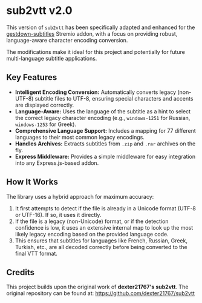 # sub2vtt v2.0

This version of `sub2vtt` has been specifically adapted and enhanced for the [gestdown-subtitles](https://github.com/Dydhzo/gestdown-subtitles) Stremio addon, with a focus on providing robust, language-aware character encoding conversion.

The modifications make it ideal for this project and potentially for future multi-language subtitle applications.

## Key Features

- **Intelligent Encoding Conversion:** Automatically converts legacy (non-UTF-8) subtitle files to UTF-8, ensuring special characters and accents are displayed correctly.
- **Language-Aware:** Uses the language of the subtitle as a hint to select the correct legacy character encoding (e.g., `windows-1251` for Russian, `windows-1253` for Greek).
- **Comprehensive Language Support:** Includes a mapping for 77 different languages to their most common legacy encodings.
- **Handles Archives:** Extracts subtitles from `.zip` and `.rar` archives on the fly.
- **Express Middleware:** Provides a simple middleware for easy integration into any Express.js-based addon.

## How It Works

The library uses a hybrid approach for maximum accuracy:
1.  It first attempts to detect if the file is already in a Unicode format (UTF-8 or UTF-16). If so, it uses it directly.
2.  If the file is a legacy (non-Unicode) format, or if the detection confidence is low, it uses an extensive internal map to look up the most likely legacy encoding based on the provided language code.
3.  This ensures that subtitles for languages like French, Russian, Greek, Turkish, etc., are all decoded correctly before being converted to the final VTT format.

## Credits

This project builds upon the original work of **dexter21767's sub2vtt**. The original repository can be found at: https://github.com/dexter21767/sub2vtt
